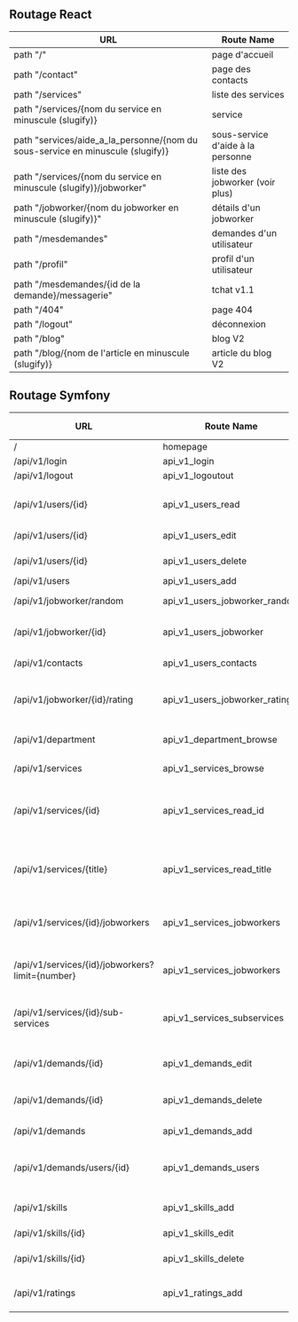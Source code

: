 ## Routage React

| URL | Route Name |
|---|---|
| path "/" | page d'accueil |
| path "/contact" | page des contacts |
| path "/services" |  liste des services |
| path  "/services/{nom du service en minuscule (slugify)} | service|
| path  "services/aide_a_la_personne/{nom du sous-service en minuscule (slugify)} | sous-service d'aide à la personne|
| path  "/services/{nom du service en minuscule (slugify)}/jobworker"  |liste des jobworker (voir plus)|
| path  "/jobworker/{nom du jobworker en minuscule (slugify)}" | détails d'un jobworker|
| path  "/mesdemandes" | demandes d'un utilisateur
| path  "/profil"  |profil d'un utilisateur|
| path  "/mesdemandes/{id de la demande}/messagerie" | tchat v1.1|
| path  "/404"  |page 404|
| path  "/logout"|  déconnexion|
| path  "/blog" | blog V2|
| path  "/blog/{nom de l'article en minuscule (slugify)} | article du blog V2 |

## Routage Symfony
 
| URL | Route Name | HTTP Method | Controller | Method | Commentary |
|---|---|---|---|---|---|
| / | homepage | GET | MainController | home | Home page |
| /api/v1/login | api_v1_login | GET | SecurityController | login | Connection |
| /api/v1/logout | api_v1_logoutout | GET | SecurityController | logout | Log out|
|||||||
| /api/v1/users/{id} | api_v1_users_read | GET | UserController | read | See details of one specific user |
| /api/v1/users/{id} | api_v1_users_edit | PUT | UserController | edit | Update one specific user |
| /api/v1/users/{id} | api_v1_users_delete | DELETE | UserController | delete | Delete one specific user |
| /api/v1/users | api_v1_users_add | POST | UserController | add | Add a user |
| /api/v1/jobworker/random | api_v1_users_jobworker_random | GET | UserController | randomJobWorker | Get a random JobWorker |
| /api/v1/jobworker/{id} | api_v1_users_jobworker | GET | UserController | getJobWorkerDetails | Get details from one JobWorker |
| /api/v1/contacts | api_v1_users_contacts | GET | UserController | getAllContact | List of all contacts |
| /api/v1/jobworker/{id}/rating | api_v1_users_jobworker_rating | GET | RatingController | getRatingOfJobworker | Get all ratings from one jobWorker |
|||||||
| /api/v1/department | api_v1_department_browse | GET | DepartmentController | browse | List of all department |
|||||||
| /api/v1/services | api_v1_services_browse | GET | ServiceController | browse | List of all services |
| /api/v1/services/{id} | api_v1_services_read_id | GET | ServiceController | readByID | See details of one specific service with his id |
| /api/v1/services/{title} | api_v1_services_read_title | GET | ServiceController | readByTitle | See details of one specific service with his title |
| /api/v1/services/{id}/jobworkers | api_v1_services_jobworkers | GET | ServiceController | getJobWorkersByServices | Get all JobWorkers from a Service |
| /api/v1/services/{id}/jobworkers?limit={number} | api_v1_services_jobworkers | GET | ServiceController | getJobWorkersByServices | Get X JobWorkers from a service |
| /api/v1/services/{id}/sub-services | api_v1_services_subservices | GET | ServiceController | getSubServicesFromService | Get Sub-services from one service |
|||||||
| /api/v1/demands/{id} | api_v1_demands_edit | PUT | DemandController | edit | Update one specific demands |
| /api/v1/demands/{id} | api_v1_demands_delete | DELETE | DemandController | delete | Delete one specific demands |
| /api/v1/demands | api_v1_demands_add | POST | DemandController | add | Add a demands |
| /api/v1/demands/users/{id} | api_v1_demands_users | GET | DemandController | getDemandsFromOneUser | Get all demands from one User |
|||||||
| /api/v1/skills | api_v1_skills_add | POST | SkillController | add | Add one specific skill |
| /api/v1/skills/{id} | api_v1_skills_edit | PUT | SkillController | edit | Modify one specific skill |
| /api/v1/skills/{id} | api_v1_skills_delete | DELETE | SkillController | delete | Delete one specific skill |
|||||||
| /api/v1/ratings | api_v1_ratings_add | POST | RatingController | add | Add one specific rating |